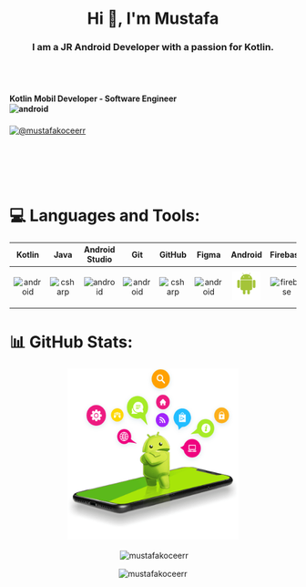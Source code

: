 


<h1 align="center">Hi 👋, I'm Mustafa</h1>
<h3 align="center">I am a JR Android Developer with a passion for Kotlin.</h3>

<br><br>
#### <span style="vertical-align: middle;">**Kotlin Mobil Developer - Software Engineer**</span><br><img src="https://raw.githubusercontent.com/MustafaKoceerr/MustafaKoceerr/main/android_smart_phone.ico" alt="android" width="30" height="30" style="vertical-align: middle;">




<p align="left">
<a href="https://medium.com/@mustafakoceerr" target="blank"><img align="center" src="https://raw.githubusercontent.com/rahuldkjain/github-profile-readme-generator/master/src/images/icons/Social/medium.svg" alt="@mustafakoceerr" height="50" width="50" /></a>
</p>

<br><br>
<br><br>


# 💻 Languages and Tools:

| Kotlin | Java | Android Studio | Git | GitHub | Figma | Android | Firebase | Linux |
| :-: | :-: | :-: | :-: | :-: | :-: | :-: | :-: | :-: |
|<img align="center" src="https://user-images.githubusercontent.com/25181517/185062810-7ee0c3d2-17f2-4a98-9d8a-a9576947692b.png" alt="android" width="50" height="50"/>|<img align="center" src="https://user-images.githubusercontent.com/25181517/117201156-9a724800-adec-11eb-9a9d-3cd0f67da4bc.png" alt="csharp" width="50" height="50"/> |<img align="center" src="https://user-images.githubusercontent.com/25181517/192108895-20dc3343-43e3-4a54-a90e-13a4abbc57b9.png" alt="android" width="50" height="50"/>|<img align="center" src="https://user-images.githubusercontent.com/25181517/192108372-f71d70ac-7ae6-4c0d-8395-51d8870c2ef0.png" alt="android" width="50" height="50"/>|<img align="center" src="https://user-images.githubusercontent.com/25181517/192108374-8da61ba1-99ec-41d7-80b8-fb2f7c0a4948.png" alt="csharp" width="50" height="50"/>|<img align="center" src="https://user-images.githubusercontent.com/25181517/189715289-df3ee512-6eca-463f-a0f4-c10d94a06b2f.png" alt="android" width="50" height="50"/>|<img src="https://raw.githubusercontent.com/devicons/devicon/master/icons/android/android-original-wordmark.svg" alt="android" width="50" height="50"/> </a> <a href="https://firebase.google.com/" target="_blank" rel="noreferrer"> |<img src="https://www.vectorlogo.zone/logos/firebase/firebase-icon.svg" alt="firebase" width="50" height="50"/> </a> <a href="https://git-scm.com/" target="_blank" rel="noreferrer">|<img src="https://raw.githubusercontent.com/devicons/devicon/master/icons/linux/linux-original.svg" alt="linux" width="50" height="50"/> </a> </p>



# 📊 GitHub Stats:

<p align="center">
  <picture>
    <source media="(prefers-color-scheme: dark)" srcset="android.png">
    <source media="(prefers-color-scheme: light)" srcset="android.png">
    <img alt="Android Logo" src="android.png" width="300" height="300">
  </picture>
</p>


<p align="center">&nbsp;<img align="center" src="https://github-readme-stats.vercel.app/api?username=mustafakoceerr&show_icons=true&locale=en" alt="mustafakoceerr" /></p>

<p align="center"><img align="center" src="https://github-readme-streak-stats.herokuapp.com/?user=mustafakoceerr&" alt="mustafakoceerr" /></p>



